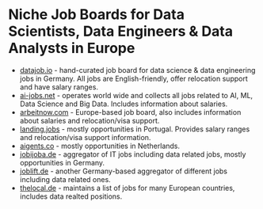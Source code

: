 # Niche Job Boards for Data Scientists, Data Engineers & Data Analysts in Europe

- [datajob.io](https://www.datajob.io) - hand-curated job board for data science & data engineering jobs in Germany. All jobs are English-friendly, offer relocation support and have salary ranges.
- [ai-jobs.net](https://ai-jobs.net ) - operates world wide and collects all jobs related to AI, ML, Data Science and Big Data. Includes information about salaries.
- [arbeitnow.com](https://www.arbeitnow.com) - Europe-based job board, also includes information about salaries and relocation/visa support.
- [landing.jobs](https://landing.jobs) - mostly opportunities in Portugal. Provides salary ranges and relocation/visa support information.
- [aigents.co](https://aigents.co/opportunities/data-science-job-board) - mostly opportunities in Netherlands.
- [jobijoba.de](https://www.jobijoba.de/query/?what=Data+Scientist) - aggregator of IT jobs including data related jobs, mostly opportunities in Germany.
- [joblift.de](https://joblift.de) - another Germany-based aggregator of different jobs including data related ones.
- [thelocal.de](https://jobs.thelocal.com/search/?_gl=1*1tglqzc*_gcl_au*MjMyODIyMTQ2LjE3MDA0MjMxMjg.#results/655a65fd6f5209efcdf16a6a?kw=&loc=germany&page_num=1) - maintains a list of jobs for many European countries, includes data realted positions.
